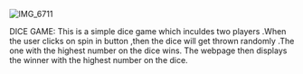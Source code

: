 ![IMG_6711](https://user-images.githubusercontent.com/45550183/97919491-b8ab9e00-1d0c-11eb-9ef5-b7d147bab7f6.jpeg)


DICE GAME:
This is a simple dice game which inculdes two players .When the user clicks on spin in button ,then the dice will get thrown randomly .The one with the highest number on the dice wins.
The webpage then displays the winner with the highest number on the dice.





